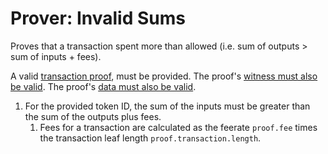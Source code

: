 Prover: Invalid Sums
===

Proves that a transaction spent more than allowed (i.e. sum of outputs > sum of inputs + fees).

A valid [transaction proof](../2.%20Verifiers/Transaction%20Proof.md), must be provided. The proof's [witness must also be valid](./../2.%20Verifiers/Witness.md). The proof's [data must also be valid](../2.%20Verifiers/Data.md).
1. For the provided token ID, the sum of the inputs must be greater than the sum of the outputs plus fees.
    1. Fees for a transaction are calculated as the feerate `proof.fee` times the transaction leaf length `proof.transaction.length`.
